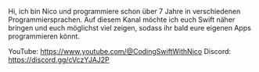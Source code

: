 Hi, ich bin Nico und programmiere schon über 7 Jahre in verschiedenen Programmiersprachen. 
Auf diesem Kanal möchte ich euch Swift näher bringen und euch möglichst viel zeigen, sodass ihr bald eure eigenen Apps programmieren könnt.

YouTube: https://www.youtube.com/@CodingSwiftWithNico
Discord: https://discord.gg/cVczYJAJ2P
